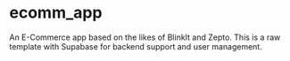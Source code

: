 # ecomm_app

An E-Commerce app based on the likes of BlinkIt and Zepto. This is a raw template with Supabase for backend support and user management.
